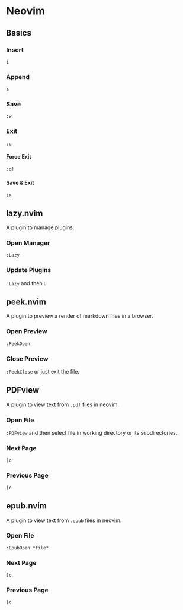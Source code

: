 # Neovim

## Basics
### Insert
`i`
### Append
`a`
### Save
`:w`
### Exit
`:q`
#### Force Exit
`:q!`
#### Save & Exit
`:x`

## lazy.nvim
A plugin to manage plugins.
### Open Manager
`:Lazy`
### Update Plugins
`:Lazy` and then `U`

## peek.nvim
A plugin to preview a render of markdown files in a browser.
### Open Preview
`:PeekOpen`
### Close Preview
`:PeekClose` or just exit the file.

## PDFview
A plugin to view text from `.pdf` files in neovim.
### Open File
`:PDFview` and then select file in working directory or its subdirectories.
### Next Page
`]c`
### Previous Page
`[c`

## epub.nvim
A plugin to view text from `.epub` files in neovim.
### Open File
`:EpubOpen *file*`
### Next Page
`]c`
### Previous Page
`[c`
